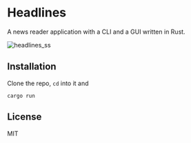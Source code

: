 Headlines
=======

A news reader application with a CLI and a GUI written in Rust.

![headlines_ss](https://user-images.githubusercontent.com/5586070/174151259-fba491f6-c85d-4856-bbb7-e5011f7c3e39.png)


Installation
------------

Clone the repo, `cd` into it and

```
cargo run
```


License
-------
MIT
